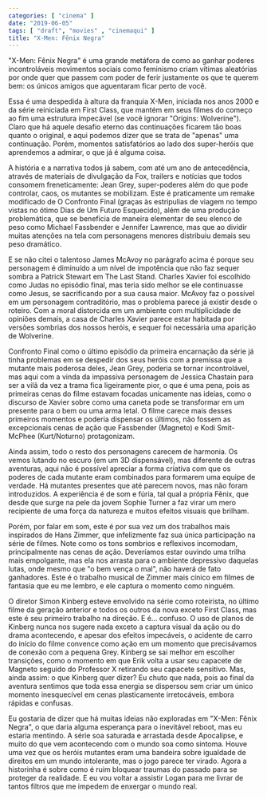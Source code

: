 ```yaml
---
categories: [ "cinema" ]
date: "2019-06-05"
tags: [ "draft", "movies" , "cinemaqui" ]
title: "X-Men: Fênix Negra"
---
```

"X-Men: Fênix Negra" é uma grande metáfora de como ao ganhar poderes
incontroláveis movimentos sociais como feminismo criam vítimas
aleatórias por onde quer que passem com poder de ferir justamente os
que te querem bem: os únicos amigos que aguentaram ficar perto de você.

Essa é uma despedida à altura da franquia X-Men, iniciada nos anos
2000 e da série reiniciada em First Class, que mantém em seus filmes
do começo ao fim uma estrutura impecável (se você ignorar "Origins:
Wolverine"). Claro que há aquele desafio eterno das continuações
ficarem tão boas quanto o original, e aqui podemos dizer que se trata de
"apenas" uma continuação. Porém, momentos satisfatórios ao lado dos
super-heróis que aprendemos a admirar, o que já é alguma coisa.

A história e a narrativa todos já sabem, com até um ano de
antecedência, através de materiais de divulgação da Fox, trailers e
notícias que todos consomem freneticamente: Jean Grey, super-poderes
além do que pode controlar, caos, os mutantes se mobilizam. Este é
praticamente um remake modificado de O Confronto Final (graças às
estripulias de viagem no tempo vistas no ótimo Dias de Um Futuro
Esquecido), além de uma produção problemática, que se beneficia
de maneira elementar de seu elenco de peso como Michael Fassbender e
Jennifer Lawrence, mas que ao dividir muitas atenções na tela com
personagens menores distribuiu demais seu peso dramático.

E se não citei o talentoso James McAvoy no parágrafo acima é porque
seu personagem é diminuído a um nível de impotência que não faz
sequer sombra a Patrick Stewart em The Last Stand. Charles Xavier foi
escolhido como Judas no episódio final, mas teria sido melhor se ele
continuasse como Jesus, se sacrificando por a sua causa maior. McAvoy
faz o possível em um personagem contraditório, mas o problema parece
já existir desde o roteiro. Com a moral distorcida em um ambiente com
multiplicidade de opiniões demais, a casa de Charles Xavier parece
estar habitada por versões sombrias dos nossos heróis, e sequer foi
necessária uma aparição de Wolverine.

Confronto Final como o último episódio da primeira encarnação
da série já tinha problemas em se despedir dos seus heróis com
a premissa que a mutante mais poderosa deles, Jean Grey, poderia se
tornar incontrolável, mas aqui com a vinda da impassiva personagem de
Jessica Chastain para ser a vilã da vez a trama fica ligeiramente pior,
o que é uma pena, pois as primeiras cenas do filme estavam focadas
unicamente nas ideias, como o discurso de Xavier sobre como uma caneta
pode se transformar em um presente para o bem ou uma arma letal. O filme
carece mais desses primeiros momentos e poderia dispensar os últimos,
não fossem as excepcionais cenas de ação que Fassbender (Magneto)
e Kodi Smit-McPhee (Kurt/Noturno) protagonizam.

Ainda assim, todo o resto dos personagens carecem de harmonia. Os vemos
lutando no escuro (em um 3D dispensável), mas diferente de outras
aventuras, aqui não é possível apreciar a forma criativa com que
os poderes de cada mutante eram combinados para formarem uma equipe de
verdade. Há mutantes presentes que até parecem novos, mas não foram
introduzidos. A experiência é de som e fúria, tal qual a própria
Fênix, que desde que surge na pele da jovem Sophie Turner a faz virar
um mero recipiente de uma força da natureza e muitos efeitos visuais
que brilham.

Porém, por falar em som, este é por sua vez um dos trabalhos mais
inspirados de Hans Zimmer, que infelizmente faz sua única participação
na série de filmes. Note como os tons sombrios e reflexivos incomodam,
principalmente nas cenas de ação. Deveríamos estar ouvindo uma
trilha mais empolgante, mas ela nos arrasta para o ambiente depressivo
daquelas lutas, onde mesmo que "o bem vença o mal", não haverá de fato
ganhadores. Este é o trabalho musical de Zimmer mais cínico em filmes
de fantasia que eu me lembro, e ele captura o momento como ninguém.

O diretor Simon Kinberg esteve envolvido na série como roteirista, no
último filme da geração anterior e todos os outros da nova exceto First
Class, mas este é seu primeiro trabalho na direção. E é... confuso. O
uso de planos de Kinberg nunca nos sugere nada exceto a captura visual
da ação ou do drama acontecendo, e apesar dos efeitos impecáveis,
o acidente de carro do início do filme convence como ação em um
momento que precisávamos de conexão com a pequena Grey. Kinberg se
sai melhor em escolher transições, como o momento em que Erik volta
a usar seu capacete de Magneto seguido do Professor X retirando seu
capacete sensitivo. Mas, ainda assim: o que Kinberg quer dizer? Eu chuto
que nada, pois ao final da aventura sentimos que toda essa energia se
dispersou sem criar um único momento inesquecível em cenas plasticamente
irretocáveis, embora rápidas e confusas.

Eu gostaria de dizer que há muitas ideias não exploradas em "X-Men:
Fênix Negra", o que daria alguma esperança para o inevitável
reboot, mas eu estaria mentindo. A série soa saturada e arrastada
desde Apocalipse, e muito do que vem acontecendo com o mundo soa como
sintoma. Houve uma vez que os heróis mutantes eram uma bandeira sobre
igualdade de direitos em um mundo intolerante, mas o jogo parece ter
virado. Agora a historinha é sobre como é ruim bloquear traumas do
passado para se proteger da realidade. E eu vou voltar a assistir Logan
para me livrar de tantos filtros que me impedem de enxergar o mundo real.
